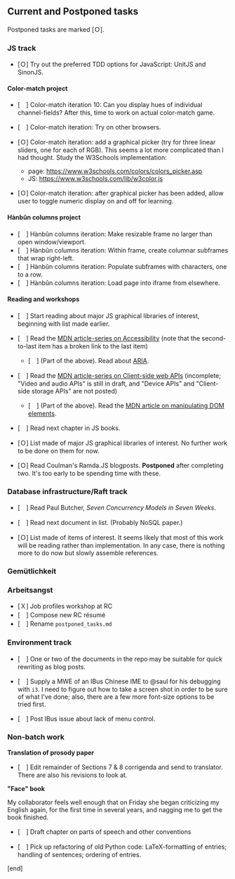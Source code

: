 ## Current and Postponed tasks

Postponed tasks are marked [Ｏ].

### **JS track**

 * [Ｏ] Try out the preferred TDD options for JavaScript: UnitJS and SinonJS. 

#### **Color-match project**

 * [　] Color-match iteration 10: Can you display hues of individual channel-fields? After this, time to work on actual color-match game.
 * [　] Color-match iteration: Try on other browsers.

 * [Ｏ] Color-match iteration: add a graphical picker (try for three linear sliders, one for each of RGB). This seems a lot more complicated than I had thought. Study the W3Schools implementation:

   * page: https://www.w3schools.com/colors/colors_picker.asp
   * JS: https://www.w3schools.com/lib/w3color.js

 * [Ｏ] Color-match iteration: after graphical picker has been added, allow user to toggle numeric display on and off for learning.

#### **Hànbûn columns project**

 * [　] Hànbûn columns iteration: Make resizable frame no larger than open window/viewport.
 * [　] Hànbûn columns iteration: Within frame, create columnar subframes that wrap right-left.
 * [　] Hànbûn columns iteration: Populate subframes with characters, one to a row.
 * [　] Hànbûn columns iteration: Load page into iframe from elsewhere.

#### Reading and workshops

 * [　] Start reading about major JS graphical libraries of interest, beginning with list made earlier.

 * [　] Read the [MDN article-series on Accessibility](https://developer.mozilla.org/en-US/docs/Learn/Accessibility) (note that the second-to-last item has a broken link to the last item)

   * [　] (Part of the above). Read about [ARIA](https://developer.mozilla.org/en-US/docs/Learn/Accessibility/WAI-ARIA_basics).

 * [　] Read the [MDN article-series on Client-side web APIs](https://developer.mozilla.org/en-US/docs/Learn/JavaScript/Client-side_web_APIs) (incomplete; "Video and audio APIs" is still in draft, and "Device APIs" and "Client-side storage APIs" are not posted)
 
   * [　] (Part of the above). Read the [MDN article on manipulating DOM elements](https://developer.mozilla.org/en-US/docs/Learn/JavaScript/Client-side_web_APIs/Manipulating_documents).

 
 * [　] Read next chapter in JS books.
 * [Ｏ] List made of major JS graphical libraries of interest. No further work to be done on them for now.
 * [Ｏ] Read Coulman's Ramda.JS blogposts. **Postponed** after completing two. It's too early to be spending time with these.

### **Database infrastructure/Raft track**

 * [　] Read Paul Butcher, *Seven Concurrency Models in Seven Weeks*. 

 * [　] Read next document in list. (Probably NoSQL paper.)

 * [Ｏ] List made of items of interest. It seems likely that most of this work will be reading rather than implementation. In any  case, there is nothing more to do now but slowly assemble references.

### **Gemütlichkeit**


### **Arbeitsangst**

 * [Ｘ] Job profiles workshop at RC
 * [　] Compose new RC résumé
 * [　] Rename `postponed_tasks.md`

### **Environment track**
 
 * [　] One or two of the documents in the repo may be suitable for quick rewriting as blog posts.

 * [　] Supply a MWE of an IBus Chinese IME to @saul for his debugging with `i3`. I need to figure out how to take a screen shot in order to be sure of what I've done; also, there are a few more font-size options to be tried first.

 * [　] Post IBus issue about lack of menu control.
 
### Non-batch work

**Translation of prosody paper**

 * [　] Edit remainder of Sections 7 & 8 corrigenda and send to translator. There are also his revisions to look at.

**"Face" book**

My collaborator feels well enough that on Friday she began criticizing my English again, for the first time in several years, and nagging me to get the book finished.

 * [　] Draft chapter on parts of speech and other conventions

 * [　] Pick up refactoring of old Python code: LaTeX-formatting of entries; handling of sentences; ordering of entries.


[end]
